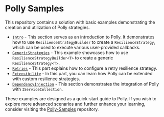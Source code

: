 # Polly Samples

This repository contains a solution with basic examples demonstrating the creation and utilization of Polly strategies.

- [`Intro`](/Intro) - This section serves as an introduction to Polly. It demonstrates how to use `ResilienceStrategyBuilder` to create a `ResilienceStrategy`, which can be used to execute various user-provided callbacks.
- [`GenericStrategies`](/GenericStrategies) - This example showcases how to use `ResilienceStrategyBuilder<T>` to create a generic `ResilienceStrategy<T>`.
- [`Retries`](/Retries) - This part explains how to configure a retry resilience strategy.
- [`Extensibility`](/Extensibility) - In this part, you can learn how Polly can be extended with custom resilience strategies.
- [`DependencyInjection`](/DependencyInjection) - This section demonstrates the integration of Polly with `IServiceCollection`.

These examples are designed as a quick-start guide to Polly. If you wish to explore more advanced scenarios and further enhance your learning, consider visiting the [Polly-Samples](https://github.com/App-vNext/Polly-Samples) repository.
